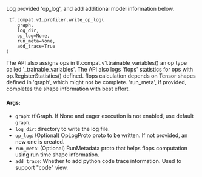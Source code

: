 
Log provided 'op_log', and add additional model information below.

```
 tf.compat.v1.profiler.write_op_log(
    graph,
    log_dir,
    op_log=None,
    run_meta=None,
    add_trace=True
)
```

The API also assigns ops in tf.compat.v1.trainable_variables() an op type called '_trainable_variables'. The API also logs 'flops' statistics for ops with op.RegisterStatistics() defined. flops calculation depends on Tensor shapes defined in 'graph', which might not be complete. 'run_meta', if provided, completes the shape information with best effort.
#### Args:
- `graph`: tf.Graph. If None and eager execution is not enabled, use default `graph`.
- `log_dir`: directory to write the log file.
- `op_log`: (Optional) OpLogProto proto to be written. If not provided, an new one is created.
- `run_meta`: (Optional) RunMetadata proto that helps flops computation using run time shape information.
- `add_trace`: Whether to add python code trace information. Used to support "code" view.

